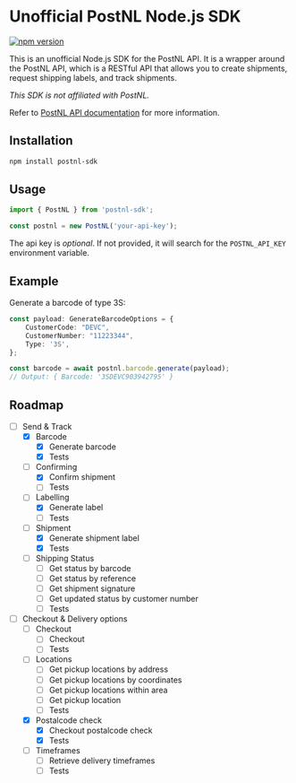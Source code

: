 # Unofficial PostNL Node.js SDK

[![npm version](https://badge.fury.io/js/postnl-sdk.svg)](https://badge.fury.io/js/postnl-sdk)

This is an unofficial Node.js SDK for the PostNL API. It is a wrapper around the PostNL API, which is a RESTful API that
allows you to create shipments, request shipping labels, and track shipments.

_This SDK is not affiliated with PostNL._

Refer to [PostNL API documentation](https://developer.postnl.nl/docs/#/http/getting-started/how-to-get-started) for more information.

## Installation

```bash
npm install postnl-sdk
```

## Usage

```typescript
import { PostNL } from 'postnl-sdk';

const postnl = new PostNL('your-api-key');
```

The api key is _optional_. If not provided, it will search for the `POSTNL_API_KEY` environment variable.

## Example
Generate a barcode of type 3S:
```typescript
const payload: GenerateBarcodeOptions = {
    CustomerCode: "DEVC",
    CustomerNumber: "11223344",
    Type: '3S',
};

const barcode = await postnl.barcode.generate(payload);
// Output: { Barcode: '3SDEVC903942795' }
```

## Roadmap
- [ ] Send & Track
  - [x] Barcode
    - [x] Generate barcode
    - [x] Tests
  - [ ] Confirming
    - [x] Confirm shipment
    - [ ] Tests
  - [ ] Labelling
    - [x] Generate label
    - [ ] Tests
  - [ ] Shipment
    - [x] Generate shipment label
    - [x] Tests
  - [ ] Shipping Status
    - [ ] Get status by barcode
    - [ ] Get status by reference
    - [ ] Get shipment signature
    - [ ] Get updated status by customer number
    - [ ] Tests
- [ ] Checkout & Delivery options
  - [ ] Checkout
    - [ ] Checkout
    - [ ] Tests
  - [ ] Locations
    - [ ] Get pickup locations by address
    - [ ] Get pickup locations by coordinates
    - [ ] Get pickup locations within area
    - [ ] Get pickup location
    - [ ] Tests
  - [x] Postalcode check
    - [x] Checkout postalcode check
    - [x] Tests
  - [ ] Timeframes
    - [ ] Retrieve delivery timeframes
    - [ ] Tests

